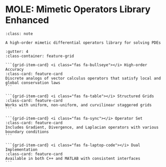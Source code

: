 # MOLE: Mimetic Operators Library Enhanced

```{admonition} About MOLE
:class: note

A high-order mimetic differential operators library for solving PDEs
```

````{grid} 1 1 2 2
:gutter: 4
:class-container: feature-grid

```{grid-item-card} <i class="fas fa-bullseye"></i> High-order Accuracy
:class-card: feature-card
Discrete analogs of vector calculus operators that satisfy local and global conservation laws
```

```{grid-item-card} <i class="fas fa-table"></i> Structured Grids
:class-card: feature-card
Works with uniform, non-uniform, and curvilinear staggered grids
```

```{grid-item-card} <i class="fas fa-sync"></i> Operator Set
:class-card: feature-card
Includes Gradient, Divergence, and Laplacian operators with various boundary conditions
```

```{grid-item-card} <i class="fas fa-laptop-code"></i> Dual Implementation
:class-card: feature-card
Available in both C++ and MATLAB with consistent interfaces
```
````